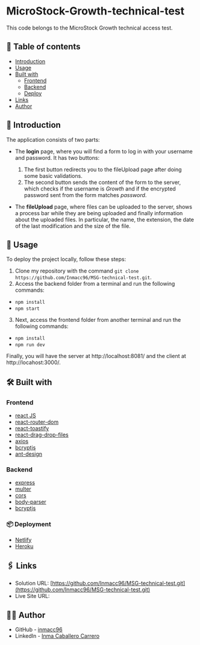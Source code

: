 # MicroStock-Growth-technical-test

This code belongs to the MicroStock Growth technical access test.

## 📌 Table of contents

- [Introduction](#introduction)
- [Usage](#🔧-usage)
- [Built with](#🛠-built-with)
  - [Frontend](#frontend)
  - [Backend](#backend)
  - [Deploy](#📦-deployment)
- [Links](#🖇-links)
- [Author](#👩🏽-author)

## 🚀 Introduction

The application consists of two parts:

- The **login** page, where you will find a form to log in with your username and password. It has two buttons:

     1. The first button redirects you to the fileUpload page after doing some basic validations.
     2. The second button sends the content of the form to the server, which checks if the username is *Growth* and if the encrypted password sent from the form matches *password*.

- The **fileUpload** page, where files can be uploaded to the server, shows a process bar while they are being uploaded and finally information about the uploaded files. In particular, the name, the extension, the date of the last modification and the size of the file.

## 🔧 Usage

To deploy the project locally, follow these steps:

1. Clone my repository with the command `git clone https://github.com/Inmacc96/MSG-technical-test.git`.
2. Access the backend folder from a terminal and run the following commands:

- `npm install`
- `npm start`

3. Next, access the frontend folder from another terminal and run the following commands:

- `npm install`
- `npm run dev`

Finally, you will have the server at http://localhost:8081/ and the client at http://locahost:3000/.

## 🛠 Built with

### Frontend

- [react JS](https://reactjs.org/)
- [react-router-dom](https://reactrouter.com/)
- [react-toastify](https://www.npmjs.com/package/react-toastify)
- [react-drag-drop-files](https://www.npmjs.com/package/react-drag-drop-files)
- [axios](https://axios-http.com/)
- [bcryptjs](https://www.npmjs.com/package/bcryptjs)
- [ant-design](https://ant.design/)

### Backend

- [express](https://expressjs.com/)
- [multer](https://www.npmjs.com/package/multer)
- [cors](https://www.npmjs.com/package/cors)
- [body-parser](https://www.npmjs.com/package/body-parser)
- [bcryptjs](https://www.npmjs.com/package/bcryptjs)

### 📦 Deployment

- [Netlify](https://www.netlify.com/)
- [Heroku](https://www.heroku.com)

## 🖇 Links

- Solution URL: [https://github.com/Inmacc96/MSG-technical-test.git](https://github.com/Inmacc96/MSG-technical-test.git)
- Live Site URL:

## 👩🏽 Author

- GitHub - [inmacc96](https://github.com/Inmacc96)
- LinkedIn - [Inma Caballero Carrero](https://www.linkedin.com/in/inmacaballerocarrero/)
